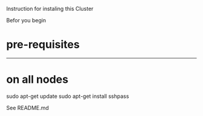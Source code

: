 Instruction for instaling this Cluster

Befor you begin

# pre-requisites 
----------------

# on all nodes 

sudo apt-get update
sudo apt-get install sshpass


See README.md
